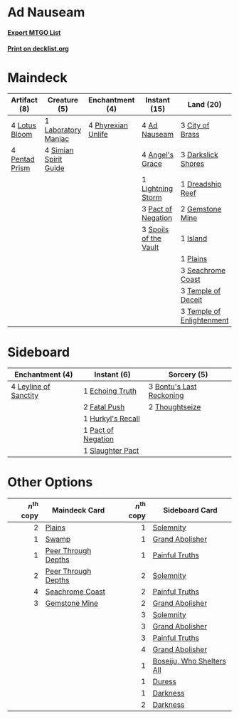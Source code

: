 # Ad Nauseam

#### [Export MTGO List](../collection/Ad%20Nauseam/Ad%20Nauseam.txt)
#### [Print on decklist.org](http://decklist.org/?deckmain=4%09Ad%20Nauseam%0A4%09Angel's%20Grace%0A3%09City%20of%20Brass%0A3%09Darkslick%20Shores%0A1%09Dreadship%20Reef%0A2%09Gemstone%20Mine%0A1%09Island%0A1%09Laboratory%20Maniac%0A1%09Lightning%20Storm%0A4%09Lotus%20Bloom%0A3%09Pact%20of%20Negation%0A4%09Pentad%20Prism%0A4%09Phyrexian%20Unlife%0A1%09Plains%0A3%09Seachrome%20Coast%0A4%09Serum%20Visions%0A4%09Simian%20Spirit%20Guide%0A4%09Sleight%20of%20Hand%0A3%09Spoils%20of%20the%20Vault%0A3%09Temple%20of%20Deceit%0A3%09Temple%20of%20Enlightenment&deckside=3%09Bontu's%20Last%20Reckoning%0A1%09Echoing%20Truth%0A2%09Fatal%20Push%0A1%09Hurkyl's%20Recall%0A4%09Leyline%20of%20Sanctity%0A1%09Pact%20of%20Negation%0A1%09Slaughter%20Pact%0A2%09Thoughtseize)
# Maindeck

|                                      Artifact (8)                                       |                                          Creature (5)                                          |                                       Enchantment (4)                                       |                                         Instant (15)                                          |                                             Land (20)                                              |                                       Sorcery (8)                                        |
|-----------------------------------------------------------------------------------------|------------------------------------------------------------------------------------------------|---------------------------------------------------------------------------------------------|-----------------------------------------------------------------------------------------------|----------------------------------------------------------------------------------------------------|------------------------------------------------------------------------------------------|
|4 [Lotus Bloom](http://gatherer.wizards.com/Pages/Card/Details.aspx?multiverseid=370562) |1 [Laboratory Maniac](http://gatherer.wizards.com/Pages/Card/Details.aspx?multiverseid=230788)  |4 [Phyrexian Unlife](http://gatherer.wizards.com/Pages/Card/Details.aspx?multiverseid=218058)|4 [Ad Nauseam](http://gatherer.wizards.com/Pages/Card/Details.aspx?multiverseid=174915)        |3 [City of Brass](http://gatherer.wizards.com/Pages/Card/Details.aspx?multiverseid=370490)          |4 [Serum Visions](http://gatherer.wizards.com/Pages/Card/Details.aspx?multiverseid=425874)|
|4 [Pentad Prism](http://gatherer.wizards.com/Pages/Card/Details.aspx?multiverseid=205331)|4 [Simian Spirit Guide](http://gatherer.wizards.com/Pages/Card/Details.aspx?multiverseid=442137)|                                                                                             |4 [Angel's Grace](http://gatherer.wizards.com/Pages/Card/Details.aspx?multiverseid=370545)     |3 [Darkslick Shores](http://gatherer.wizards.com/Pages/Card/Details.aspx?multiverseid=209400)       |4 [Sleight of Hand](http://gatherer.wizards.com/Pages/Card/Details.aspx?multiverseid=6529)|
|                                                                                         |                                                                                                |                                                                                             |1 [Lightning Storm](http://gatherer.wizards.com/Pages/Card/Details.aspx?multiverseid=121495)   |1 [Dreadship Reef](http://gatherer.wizards.com/Pages/Card/Details.aspx?multiverseid=247513)         |                                                                                          |
|                                                                                         |                                                                                                |                                                                                             |3 [Pact of Negation](http://gatherer.wizards.com/Pages/Card/Details.aspx?multiverseid=370354)  |2 [Gemstone Mine](http://gatherer.wizards.com/Pages/Card/Details.aspx?multiverseid=4592)            |                                                                                          |
|                                                                                         |                                                                                                |                                                                                             |3 [Spoils of the Vault](http://gatherer.wizards.com/Pages/Card/Details.aspx?multiverseid=46572)|1 [Island](http://gatherer.wizards.com/Pages/Card/Details.aspx?multiverseid=439602)                 |                                                                                          |
|                                                                                         |                                                                                                |                                                                                             |                                                                                               |1 [Plains](http://gatherer.wizards.com/Pages/Card/Details.aspx?multiverseid=439601)                 |                                                                                          |
|                                                                                         |                                                                                                |                                                                                             |                                                                                               |3 [Seachrome Coast](http://gatherer.wizards.com/Pages/Card/Details.aspx?multiverseid=209399)        |                                                                                          |
|                                                                                         |                                                                                                |                                                                                             |                                                                                               |3 [Temple of Deceit](http://gatherer.wizards.com/Pages/Card/Details.aspx?multiverseid=373734)       |                                                                                          |
|                                                                                         |                                                                                                |                                                                                             |                                                                                               |3 [Temple of Enlightenment](http://gatherer.wizards.com/Pages/Card/Details.aspx?multiverseid=378535)|                                                                                          |


# Sideboard

|                                        Enchantment (4)                                         |                                         Instant (6)                                         |                                            Sorcery (5)                                            |
|------------------------------------------------------------------------------------------------|---------------------------------------------------------------------------------------------|---------------------------------------------------------------------------------------------------|
|4 [Leyline of Sanctity](http://gatherer.wizards.com/Pages/Card/Details.aspx?multiverseid=397677)|1 [Echoing Truth](http://gatherer.wizards.com/Pages/Card/Details.aspx?multiverseid=370394)   |3 [Bontu's Last Reckoning](http://gatherer.wizards.com/Pages/Card/Details.aspx?multiverseid=430749)|
|                                                                                                |2 [Fatal Push](http://gatherer.wizards.com/Pages/Card/Details.aspx?multiverseid=423724)      |2 [Thoughtseize](http://gatherer.wizards.com/Pages/Card/Details.aspx?multiverseid=438676)          |
|                                                                                                |1 [Hurkyl's Recall](http://gatherer.wizards.com/Pages/Card/Details.aspx?multiverseid=397868) |                                                                                                   |
|                                                                                                |1 [Pact of Negation](http://gatherer.wizards.com/Pages/Card/Details.aspx?multiverseid=370354)|                                                                                                   |
|                                                                                                |1 [Slaughter Pact](http://gatherer.wizards.com/Pages/Card/Details.aspx?multiverseid=370457)  |                                                                                                   |


# Other Options

|*n*<sup>th</sup> copy|                                        Maindeck Card                                         |*n*<sup>th</sup> copy|                                           Sideboard Card                                           |
|--------------------:|----------------------------------------------------------------------------------------------|--------------------:|----------------------------------------------------------------------------------------------------|
|                    2|[Plains](http://gatherer.wizards.com/Pages/Card/Details.aspx?multiverseid=439601)             |                    1|[Solemnity](http://gatherer.wizards.com/Pages/Card/Details.aspx?multiverseid=430711)                |
|                    1|[Swamp](http://gatherer.wizards.com/Pages/Card/Details.aspx?multiverseid=439603)              |                    1|[Grand Abolisher](http://gatherer.wizards.com/Pages/Card/Details.aspx?multiverseid=389538)          |
|                    1|[Peer Through Depths](http://gatherer.wizards.com/Pages/Card/Details.aspx?multiverseid=370540)|                    1|[Painful Truths](http://gatherer.wizards.com/Pages/Card/Details.aspx?multiverseid=433050)           |
|                    2|[Peer Through Depths](http://gatherer.wizards.com/Pages/Card/Details.aspx?multiverseid=370540)|                    2|[Solemnity](http://gatherer.wizards.com/Pages/Card/Details.aspx?multiverseid=430711)                |
|                    4|[Seachrome Coast](http://gatherer.wizards.com/Pages/Card/Details.aspx?multiverseid=209399)    |                    2|[Painful Truths](http://gatherer.wizards.com/Pages/Card/Details.aspx?multiverseid=433050)           |
|                    3|[Gemstone Mine](http://gatherer.wizards.com/Pages/Card/Details.aspx?multiverseid=4592)        |                    2|[Grand Abolisher](http://gatherer.wizards.com/Pages/Card/Details.aspx?multiverseid=389538)          |
|                     |                                                                                              |                    3|[Solemnity](http://gatherer.wizards.com/Pages/Card/Details.aspx?multiverseid=430711)                |
|                     |                                                                                              |                    3|[Grand Abolisher](http://gatherer.wizards.com/Pages/Card/Details.aspx?multiverseid=389538)          |
|                     |                                                                                              |                    3|[Painful Truths](http://gatherer.wizards.com/Pages/Card/Details.aspx?multiverseid=433050)           |
|                     |                                                                                              |                    4|[Grand Abolisher](http://gatherer.wizards.com/Pages/Card/Details.aspx?multiverseid=389538)          |
|                     |                                                                                              |                    1|[Boseiju, Who Shelters All](http://gatherer.wizards.com/Pages/Card/Details.aspx?multiverseid=291507)|
|                     |                                                                                              |                    1|[Duress](http://gatherer.wizards.com/Pages/Card/Details.aspx?multiverseid=270465)                   |
|                     |                                                                                              |                    1|[Darkness](http://gatherer.wizards.com/Pages/Card/Details.aspx?multiverseid=108919)                 |
|                     |                                                                                              |                    2|[Darkness](http://gatherer.wizards.com/Pages/Card/Details.aspx?multiverseid=108919)                 |

